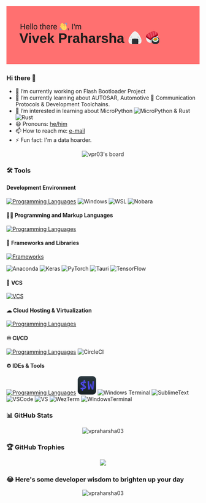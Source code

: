 ![Header](https://raw.githubusercontent.com/VPraharsha03/VPraharsha03/master/header2.png)

### Hi there 👋

- 🔭 I’m currently working on Flash Bootloader Project
- 🌱 I’m currently learning about AUTOSAR, Automotive 🚗 Communication Protocols & Development Toolchains. 
- 👀 I’m interested in learning about MicroPython <a><img height="18px" width="18px" alt="MicroPython" title="MicroPython" src="https://cdn.simpleicons.org/micropython/595656"></a> & Rust <a><img height="18px" width="18px" alt="Rust" title="Rust" src="https://cdn.simpleicons.org/rust/5C412F"></a>
- 😄 Pronouns: [he/him](https://pronouninator.xyz/#/he)
- 📫 How to reach me: [e-mail](mailto:TheDevInstinct@skiff.com)
- ⚡ Fun fact: I'm a data hoarder.

<p align="center"> <img src="https://holopin.io/api/user/board?user=vpr03" alt="vpr03's board" /> </p>

### 🛠 Tools

#### Development Environment
[![Programming Languages](https://skillicons.dev/icons?i=windows,linux&theme=dark)]()
![Windows](https://img.shields.io/badge/OS-Windows%2010-0078D6.svg?logo=windows&style=plastic)
![WSL](https://img.shields.io/badge/-WSL-000000.svg?logo=linux&style=plastic)
![Nobara](https://img.shields.io/badge/OS-Nobara%20Linux-0CC1F3.svg?logo=Fedora&logoColor=blue&style=plastic)

#### 👨‍💻 Programming and Markup Languages
[![Programming Languages](https://skillicons.dev/icons?i=python,c,cs,bash,powershell,html,css,markdown&theme=dark)]()

#### 🧰 Frameworks and Libraries
[![Frameworks](https://skillicons.dev/icons?i=anaconda,dotnet,keras,pytorch,tauri,tensorflow&theme=dark)]()

![Anaconda](https://img.shields.io/badge/Anaconda-%2344A833.svg?style=plastic&logo=Anaconda&logoColor=white)
![Keras](https://img.shields.io/badge/Keras-%23D00000.svg?style=plastic&logo=Keras&logoColor=white)
![PyTorch](https://img.shields.io/badge/PyTorch-%23EE4C2C.svg?style=plastic&logo=PyTorch&logoColor=white)
![Tauri](https://img.shields.io/badge/-Tauri-121011?style=plastic&logo=Tauri)
![TensorFlow](https://img.shields.io/badge/TensorFlow-FF6F00.svg?logo=TensorFlow&logoColor=white&style=plastic)

#### 🔧 VCS
[![VCS](https://skillicons.dev/icons?i=git,github&theme=dark)]()

#### ☁ Cloud Hosting & Virtualization
[![Programming Languages](https://skillicons.dev/icons?i=heroku,vercel,docker&theme=dark)]()

#### ♾ CI/CD
[![Programming Languages](https://skillicons.dev/icons?i=circleci&theme=dark)]()
![CircleCI](https://img.shields.io/badge/-CircleCI-343434.svg?logo=circleci&style=plastic)

#### ⚙ IDEs & Tools
[![Programming Languages](https://skillicons.dev/icons?i=sublime,vscode,visualstudio&theme=dark)]()
<img src="https://raw.githubusercontent.com/wez/wezterm/baf9d970816e015bee41ed5eb9186ef7f71c454c/assets/icon/wezterm-icon.svg" alt="WezTerm" width="48"/>
<img src="https://raw.githubusercontent.com/microsoft/terminal/b8f402f64bf50e75148da84e9c42404ad3bdbb87/res/terminal/Terminal.svg"
alt="Windows Terminal" width="42"/>
![SublimeText](https://img.shields.io/badge/Sublime%20Text-FF9800.svg?logo=Sublime%20Text&logoColor=white&style=plastic)
![VSCode](https://img.shields.io/badge/-Visual%20Studio%20Code-007ACC.svg?style=plastic&logo=visual-studio-code)
![VS](https://img.shields.io/badge/-Visual%20Studio-5C2D91.svg?style=plastic&logo=visual-studio)
![WezTerm](https://custom-icon-badges.demolab.com/badge/WezTerm-4E49EE.svg?logo=wez-term&logoColor=white&style=plastic)
![WindowsTerminal](https://img.shields.io/badge/Windows%20Terminal-4D4D4D.svg?logo=Windows%20Terminal&logoColor=white&style=plastic)

### 📊 GitHub Stats

<p align="center"> <img src="https://github-readme-stats.vercel.app/api?username=vpraharsha03&&theme=transparent&show_icons=true" alt="vpraharsha03" /> </p>

### 🏆 GitHub Trophies

<p align="center"> <img src="https://github-profile-trophy.vercel.app/?username=VPraharsha03&theme=gruvbox&no-frame=false&no-bg=true&margin-w=4&rank=-C&row=2&column=3" /> </p>

<!--<img alt="C#" src="https://img.shields.io/badge/-C%23-228b22?style=flat-square&logo=C%23&logoColor=white">
<img alt=".NET" src="https://img.shields.io/badge/-.NET-512BD4?style=flat-square&logo=dot-net">-->

### 😂 Here's some developer wisdom to brighten up your day 

<p align="center"> <img src="https://dev-humor.vercel.app/api?theme=dark" alt="vpraharsha03" /> </p>
